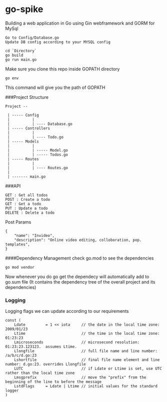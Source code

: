 # go-spike

Building a web application in Go using Gin webframework and GORM for MySql

```
Go to Config/Database.go
Update DB config according to your MYSQL config
```

```
cd `Directory`
go build
go run main.go
```

Make sure you clone this repo inside GOPATH directory
```
go env
```
This command will give you the path of GOPATH

###Project Structure
```
Project --
 
 | ----- Config
 |          |
 |          | ---- Database.go
 | ----- Controllers
 |          |
 |          | ---- Todo.go
 | ----- Models
 |          |
 |          | ----- Model.go
 |          | ----- Todos.go
 | ----- Routes
 |          |
 |          | ---- Routes.go
 |
 | ------- main.go

 ```

 ###API
 ```
GET : Get all todos
POST : Create a todo
GET : Get a todo
PUT : Update a todo
DELETE : Delete a todo
```

Post Params
```
{
	"name": "Invideo",
	"description": "Online video editing, colloboration, pop. templates",
}
```

####Dependency Management
check go.mod to see the dependencies
```
go mod vendor
```
Now whenever you do go get <any package> the dependecy
will automatically add to go.sum file (It contains the dependency tree of the overall project and its dependencies)

### Logging

Logging flags we can update according to our requirements
```
const (
    Ldate         = 1 << iota     // the date in the local time zone: 2009/01/23
    Ltime                         // the time in the local time zone: 01:23:23
    Lmicroseconds                 // microsecond resolution: 01:23:23.123123.  assumes Ltime.
    Llongfile                     // full file name and line number: /a/b/c/d.go:23
    Lshortfile                    // final file name element and line number: d.go:23. overrides Llongfile
    LUTC                          // if Ldate or Ltime is set, use UTC rather than the local time zone
    Lmsgprefix                    // move the "prefix" from the beginning of the line to before the message
    LstdFlags     = Ldate | Ltime // initial values for the standard logger
)
```